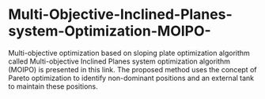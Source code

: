 # Multi-Objective-Inclined-Planes-system-Optimization-MOIPO-
Multi-objective optimization based on sloping plate optimization algorithm called Multi-objective Inclined Planes system optimization algorithm (MOIPO) is presented in this link. The proposed method uses the concept of Pareto optimization to identify non-dominant positions and an external tank to maintain these positions.
